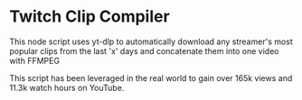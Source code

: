 # Twitch Clip Compiler

This node script uses yt-dlp to automatically download any streamer's most popular clips from the last 'x' days and concatenate them into one video with FFMPEG

This script has been leveraged in the real world to gain over 165k views and 11.3k watch hours on YouTube.
